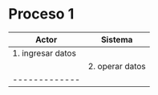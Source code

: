 # Proceso 1

|Actor|Sistema|
|-----|-------|
|1. ingresar datos|
||2. operar datos|
|-------------|

